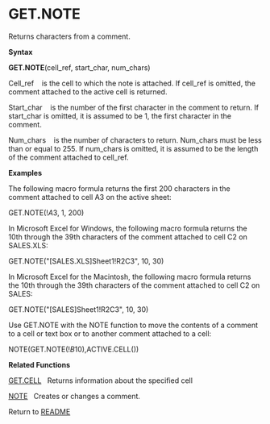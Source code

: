 # GET.NOTE

Returns characters from a comment.

**Syntax**

**GET.NOTE**(cell\_ref, start\_char, num\_chars)

Cell\_ref&nbsp;&nbsp;&nbsp;&nbsp;is the cell to which the note is
attached. If cell\_ref is omitted, the comment attached to the active
cell is returned.

Start\_char&nbsp;&nbsp;&nbsp;&nbsp;is the number of the first character
in the comment to return. If start\_char is omitted, it is assumed to be
1, the first character in the comment.

Num\_chars&nbsp;&nbsp;&nbsp;&nbsp;is the number of characters to return.
Num\_chars must be less than or equal to 255. If num\_chars is omitted,
it is assumed to be the length of the comment attached to cell\_ref.

**Examples**

The following macro formula returns the first 200 characters in the
comment attached to cell A3 on the active sheet:

GET.NOTE(\!$A$3, 1, 200)

In Microsoft Excel for Windows, the following macro formula returns the
10th through the 39th characters of the comment attached to cell C2 on
SALES.XLS:

GET.NOTE("\[SALES.XLS\]Sheet1\!R2C3", 10, 30)

In Microsoft Excel for the Macintosh, the following macro formula
returns the 10th through the 39th characters of the comment attached to
cell C2 on SALES:

GET.NOTE("\[SALES\]Sheet1\!R2C3", 10, 30)

Use GET.NOTE with the NOTE function to move the contents of a comment to
a cell or text box or to another comment attached to a cell:

NOTE(GET.NOTE(\!$B$10),ACTIVE.CELL())

**Related Functions**

[GET.CELL](GET.CELL.md)&nbsp;&nbsp;&nbsp;Returns information about the specified cell

[NOTE](NOTE.md)&nbsp;&nbsp;&nbsp;Creates or changes a comment.



Return to [README](README.md#G)


